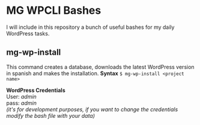 # MG WPCLI Bashes
I will include in this repository a bunch of useful bashes for my daily WordPress tasks.

## mg-wp-install
This command creates a database, downloads the latest WordPress version in spanish and makes the installation.
**Syntax**
`$ mg-wp-install <project name>`

**WordPress Credentials**   
User: _admin_   
pass: _admin_   
_(it's for development purposes, if you want to change the credentials modify the bash file with your data)_
